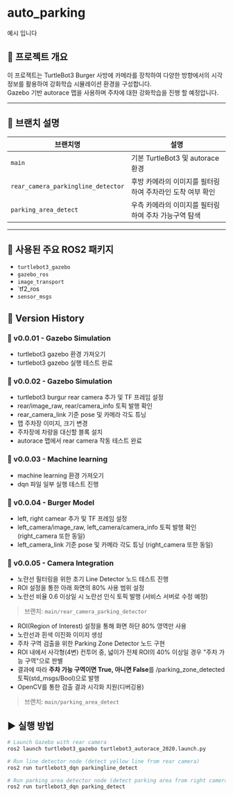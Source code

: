 # auto_parking
예시 입니다
## 📝 프로젝트 개요

이 프로젝트는 TurtleBot3 Burger 사방에 카메라를 장착하여 다양한 방향에서의 시각 정보를 활용하여 강화학습 시뮬레이션 환경을 구성합니다.  
Gazebo 기반 autorace 맵을 사용하며 주차에 대한 강화학습을 진행 할 예정압니다. 

---

## 📁 브랜치 설명

| 브랜치명 | 설명 |
|----------|------|
| `main` | 기본 TurtleBot3 및 autorace 환경 |
| `rear_camera_parkingline_detector` | 후방 카메라의 이미지를 필터링하여 주차라인 도착 여부 확인 |
| `parking_area_detect` | 우측 카메라의 이미지를 필터링하여 주차 가능구역 탐색 |

---

## 📌 사용된 주요 ROS2 패키지
- `turtlebot3_gazebo`
- `gazebo_ros`
- `image_transport`
- `tf2_ros
- `sensor_msgs`

## 🔧 Version History

### 🚀 v0.0.01 - Gazebo Simulation
- turtlebot3 gazebo 환경 가져오기
- turtlebot3 gazebo 실행 테스트 완료

### 🚀 v0.0.02 - Gazebo Simulation
- turtlebot3 burgur rear camera 추가 및 TF 프레임 설정
- rear/image_raw, rear/camera_info 토픽 발행 확인
- rear_camera_link 기준 pose 및 카메라 각도 튜닝
- 맵 주차장 이미지, 크기 변경
- 주차장에 차량을 대신할 블록 설치
- autorace 맵에서 rear camera 작동 테스트 완료
  
### 🚀 v0.0.03 - Machine learning
- machine learning 환경 가져오기
- dqn 파일 일부 실행 테스트 진행
  
### 🚀 v0.0.04 - Burger Model
- left, right camear 추가 및 TF 프레임 설정
- left_camera/image_raw, left_camera/camera_info 토픽 발행 확인 (right_camera 또한 동일)
- left_camera_link 기준 pose 및 카메라 각도 튜닝 (right_camera 또한 동일)
  
### 🚀 v0.0.05 - Camera Integration
- 노란선 필터링을 위한 초기 Line Detector 노드 테스트 진행
- ROI 설정을 통한 아래 화면의 80% 사용 범위 설정
- 노란선 비율 0.6 이상일 시 노란선 인식 토픽 발행 (서비스 서버로 수정 예정)
> 브랜치: `main/rear_camera_parking_detector`
- ROI(Region of Interest) 설정을 통해 화면 하단 80% 영역만 사용
- 노란선과 흰색 이진화 이미지 생성
- 주차 구역 검출을 위한 Parking Zone Detector 노드 구현
- ROI 내에서 사각형(4변) 컨투어 중, 넓이가 전체 ROI의 40% 이상일 경우 "주차 가능 구역"으로 판별
- 결과에 따라 **주차 가능 구역이면 True, 아니면 False**를 /parking_zone_detected 토픽(std_msgs/Bool)으로 발행
- OpenCV를 통한 검출 결과 시각화 지원(디버깅용)
> 브랜치: `main/parking_area_detect`
> 
## ▶️ 실행 방법

```bash
# Launch Gazebo with rear camera
ros2 launch turtlebot3_gazebo turtlebot3_autorace_2020.launch.py

# Run line detector node (detect yellow line from rear camera)
ros2 run turtlebot3_dqn parkingline_detect

# Run parking area detector node (detect parking area from right camera)
ros2 run turtlebot3_dqn parking_detect
```

